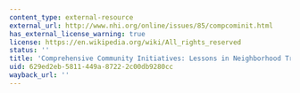```yaml
---
content_type: external-resource
external_url: http://www.nhi.org/online/issues/85/compcominit.html
has_external_license_warning: true
license: https://en.wikipedia.org/wiki/All_rights_reserved
status: ''
title: 'Comprehensive Community Initiatives: Lessons in Neighborhood Transformation'
uid: 629ed2eb-5811-449a-8722-2c00db9280cc
wayback_url: ''
---
```

